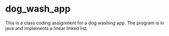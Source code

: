 # dog_wash_app
This is a class coding assignment for a dog washing app. The program is in java and implements a linear linked list.
